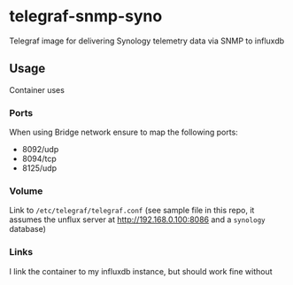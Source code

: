 # telegraf-snmp-syno
Telegraf image for delivering Synology telemetry data via SNMP to influxdb

## Usage
Container uses

### Ports
When using Bridge network ensure to map the following ports:

- 8092/udp
- 8094/tcp
- 8125/udp

### Volume
Link to `/etc/telegraf/telegraf.conf` (see sample file in this repo, it assumes the unflux server at http://192.168.0.100:8086 and a `synology` database)

### Links
I link the container to my influxdb instance, but should work fine without

